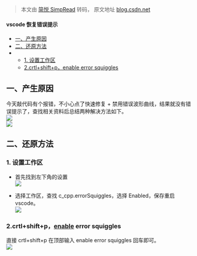 > 本文由 [简悦 SimpRead](http://ksria.com/simpread/) 转码， 原文地址 [blog.csdn.net](https://blog.csdn.net/qq_43762434/article/details/137014829?ops_request_misc=%257B%2522request%255Fid%2522%253A%2522ccf0c8656d849d16da059ff690246ba4%2522%252C%2522scm%2522%253A%252220140713.130102334..%2522%257D&request_id=ccf0c8656d849d16da059ff690246ba4&biz_id=0&utm_medium=distribute.pc_search_result.none-task-blog-2~all~sobaiduend~default-4-137014829-null-null.142^v101^control&utm_term=vscode%E7%A6%81%E7%94%A8%E4%BA%86%E6%B3%A2%E5%BD%A2%E6%9B%B2%E7%BA%BF&spm=1018.2226.3001.4187)

#### vscode 恢复错误提示

*   [一、产生原因](#_1)
*   [二、还原方法](#_6)
*   *   [1. 设置工作区](#1_7)
    *   [2.crtl+shift+p，enable error squiggles](#2crtlshiftpenable_error_squiggles_16)

一、产生原因
------

今天敲代码有个报错，不小心点了快速修复 + 禁用错误波形曲线，结果就没有错误提示了，查找相关资料后总结两种解决方法如下。  
![](https://i-blog.csdnimg.cn/blog_migrate/f6147ba5a921ee50d10dd1b335bede2a.png)  
![](https://i-blog.csdnimg.cn/blog_migrate/962e2ab8733faff0effe5e650891eb98.png)

二、还原方法
------

### 1. 设置工作区

*   首先找到左下角的设置  
    ![](https://i-blog.csdnimg.cn/blog_migrate/1a47a80221b54c955cb554efd1980148.png)
    
*   选择工作区，查找 c_cpp.errorSquiggles，选择 Enabled，保存重启 vscode。  
    ![](https://i-blog.csdnimg.cn/blog_migrate/e95abfab3485c5022139196e7915651c.png)
    

### 2.crtl+shift+p，[enable](https://so.csdn.net/so/search?q=enable&spm=1001.2101.3001.7020) error squiggles

直接 crtl+shift+p 在顶部输入 enable error squiggles 回车即可。  
![](https://i-blog.csdnimg.cn/blog_migrate/3a582922979c18e3c65c20f691a5d4f9.png)